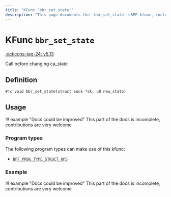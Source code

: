 ```yaml
---
title: "KFunc 'bbr_set_state'"
description: "This page documents the 'bbr_set_state' eBPF kfunc, including its definition, usage, program types that can use it, and examples."
---
```

# KFunc `bbr_set_state`

<!-- [FEATURE_TAG](bbr_set_state) -->
[:octicons-tag-24: v5.13](https://github.com/torvalds/linux/commit/e78aea8b2170be1b88c96a4d138422986a737336)
<!-- [/FEATURE_TAG] -->

Call before changing ca_state

## Definition

<!-- [KFUNC_DEF] -->
`#!c void bbr_set_state(struct sock *sk, u8 new_state)`
<!-- [/KFUNC_DEF] -->

## Usage

!!! example "Docs could be improved"
    This part of the docs is incomplete, contributions are very welcome

### Program types

The following program types can make use of this kfunc:

<!-- [KFUNC_PROG_REF] -->
- [`BPF_PROG_TYPE_STRUCT_OPS`](../program-type/BPF_PROG_TYPE_STRUCT_OPS.md)
<!-- [/KFUNC_PROG_REF] -->

### Example

!!! example "Docs could be improved"
    This part of the docs is incomplete, contributions are very welcome

